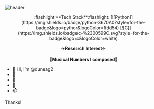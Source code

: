 ![header](https://capsule-render.vercel.app/api?type=waving&color=C8E6A8&height=250&section=header&text=Seungeun%20Lee&fontSize=50&fontColor=000000)

<div align="center">
  :flashlight:**Tech Stack**:flashlight:
  [![Python]](https://img.shields.io/badge/python-3670A0?style=for-the-badge&logo=python&logoColor=ffdd54)
  [![C]](https://img.shields.io/badge/c-%2300599C.svg?style=for-the-badge&logo=c&logoColor=white)
  
  :airplane:**Research Interest**:airplane:
  
  :musical_score:**Musical Numbers I composed**:musical_score:
  
</div>

- 👋 Hi, I’m @duneag2
- 👀 
- 🌱
- 💞️
- 📫

Thanks!

<!---
duneag2/duneag2 is a ✨ special ✨ repository because its `README.md` (this file) appears on your GitHub profile.
You can click the Preview link to take a look at your changes.
--->
